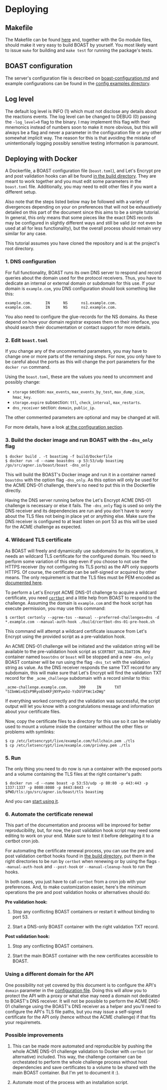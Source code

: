 # Deploying

## Makefile

The Makefile can be found
[here](https://github.com/marcoagner/boast/blob/master/Makefile) and, together with the
Go module files, should make it very easy to build BOAST by yourself. You most likely
want to issue `make` for building and `make test` for running the package's tests.

## BOAST configuration

The server's configuration file is described on
[boast-configuration.md](https://github.com/marcoagner/boast/blob/master/docs/boast-configuration.md)
and example configurations can be found in the [config examples
directory](https://github.com/marcoagner/boast/tree/master/examples/config).

## Log level

The default log level is INFO (1) which must not disclose any details about the
reactions events. The log level can be changed to DEBUG (0) passing the `-log_level=0`
flag to the binary. I may implement this flag with their mnemonics instead of numbers
soon to make it more obvious, but this will always be a flag and never a parameter in
the configuration file or any other somewhat implicit way. The reason for this is that
avoiding the mistake of unintentionally logging possibly sensitive testing information
is paramount.

## Deploying with Docker

A Dockerfile, a BOAST configuration file (`boast.toml`), and Let's Encrypt pre and post
validation hooks can all be found [in the build
directory](https://github.com/marcoagner/boast/tree/master/build). They are meant to
work together and you must edit some parameters in the `boast.toml` file. Additionally,
you may need to edit other files if you want a different setup.

Also note that the steps listed below may be followed with a variety of divergences
depending on your on preferences that will not be exhaustively detailed on this part of
the document since this aims to be a simple tutorial. In general, this only means that
some pieces like the exact DNS records may be configured in slightly different ways and
still be valid (or not even be used at all for less functionality), but the overall
process should remain very similar for any case.

This tutorial assumes you have cloned the repository and is at the project's root
directory.

### 1. DNS configuration

For full functionality, BOAST runs its own DNS server to respond and record queries
about the domain used for the protocol receivers. Thus, you have to dedicate an internal
or external domain or subdomain for this use. If your domain is `example.com`, you DNS
configuration should look something like this:

```
example.com.      IN      NS      ns1.example.com.
example.com.      IN      NS      ns2.example.com.
```

You also need to configure the glue-records for the NS domains. As these depend on how
your domain registrar exposes them on their interface, you should search their
documentation or contact support for more details.

### 2. Edit `boast.toml`

If you change any of the uncommented parameters, you may have to change one or more
parts of the remaining steps. For now, you only have to be careful about the ports as
this will change the port parameters for the `docker run` command.

Using the `boast.toml`, these are the values you need to uncomment and possibly change:

* `storage` section: `max_events`, `max_events_by_test`, `max_dump_size`, `hmac_key`.
* `storage.expire` subsection: `ttl`, `check_interval`, `max_restarts`. 
* `dns_receiver` section: `domain`, `public_ip`.

The other commented parameters are optional and may be changed at will.

For more details, have a look [at the configuration
section](https://github.com/marcoagner/boast/blob/master/docs/boast-configuration.md).

### 3. Build the docker image and run BOAST with the `-dns_only` flag

```
$ docker build . -t boastimg -f build/Dockerfile
$ docker run -d --name boastdns -p 53:53/udp boastimg /go/src/agner.io/boast/boast -dns_only
```

This will build the BOAST's Docker image and run it in a container named `boastdns` with
the option flag `-dns_only`. As this option will only be used for the ACME DNS-01
challenge, there's no need to put this in the Dockerfile directly.

Having the DNS server running before the Let's Encrypt ACME DNS-01 challenge is
necessary or else it fails. The `-dns_only` flag is used so only the DNS receiver and
its dependencies are run and you don't have to worry about the TLS files not being in
place yet or anything else. Make sure the DNS receiver is configured to at least listen
on port 53 as this will be used for the ACME challenge as expected.

### 4. Wildcard TLS certificate

As BOAST will freely and dynamically use subdomains for its operations, it needs an
wildcard TLS certificate for the configured domain. You need to perform some variation
of this step even if you choose to not use the HTTPS receiver (by not configuring its
TLS ports) as the API only supports HTTPS. Of course, the certificate can be self-signed
or acquired by other means. The only requirement is that the TLS files must be PEM
encoded as [documented here](https://golang.org/pkg/crypto/tls/#LoadX509KeyPair).

To perform a Let's Encrypt ACME DNS-01 challenge to acquire a wildcard certificate, you
need [`certbot`](https://github.com/certbot/certbot) and a little help from BOAST to
respond to the challenge. Assuming the domain is `example.com` and the hook script has
execute permission, you may use this command:

```
$ certbot certonly --agree-tos --manual --preferred-challenges=dns -d *.example.com --manual-auth-hook ./build/certbot-dns-01-pre-hook.sh
```

This command will attempt a wildcard certificate issuance from Let's Encrypt using the
provided script as a pre-validation hook.

An ACME DNS-01 challenge will be initiated and the validation string will be available
to the pre-validation hook script as `$CERTBOT_VALIDATION`. Any container named
`boastdns` or `boast` will be stopped and a new `-dns_only` BOAST container will be run
using the flag `-dns_txt` with the validation string as value. As the DNS receiver
responds the same TXT record for any subdomain, this will make sure that Let's Encrypt
will find the validation TXT record for the `_acme_challenge` subdomain with a record
similar to this:

```
_acme-challenge.example.com.     300     IN      TXT     "SIbmWivQZsP9RyoEb4KFjNYPywSU-YsDUlPtWc1xDWg"
```

If everything worked correctly and the validation was successful, the script output will
let you know with a congratulations message and information about your certificate files.

Now, copy the certificate files to a directory for this use so it can be reliably used
to mount a volume inside the container without the other files or problems with symlinks:

```
$ cp /etc/letsencrypt/live/example.com/fullchain.pem ./tls
$ cp /etc/letsencrypt/live/example.com/privkey.pem ./tls
```

### 5. Run

The only thing you need to do now is run a container with the exposed ports and a volume
containing the TLS files at the right container's path:

```
$ docker run -d --name boast -p 53:53/udp -p 80:80 -p 443:443 -p 1337:1337 -p 8080:8080 -p 8443:8443 -v $PWD/tls:/go/src/agner.io/boast/tls boastimg 
```

And you can [start using it](https://github.com/marcoagner/boast/blob/master/docs/interacting.md).

### 6. Automate the certificate renewal

This part of the documentation and process will be improved for better reproducibility,
but, for now, the post validation hook script may need some editing to work on your end.
Make sure to test it before delegating it to a certbot cron job.

For automating the certificate renewal process, you can use the pre and post validation
certbot hooks found in [the build
directory](https://github.com/marcoagner/boast/tree/master/build), put them in the right
directories to be run by `certbot` when renewing or by using the flags
`--manual-auth-hook` and `--post-hook` or `--manual-cleanup-hook` to run the hooks.

In both cases, you just have to call `certbot` from a cron job with your preferences.
And, to make customization easier, here's the minimum operations the pre and post
validation hooks or alternatives should do:

**Pre validation hook:**

1. Stop any conflicting BOAST containers or restart it without binding to port 53.

2. Start a DNS-only BOAST container with the right validation TXT record.

**Post validation hook:**

1. Stop any conflicting BOAST containers.

2. Start the main BOAST container with the new certificates accessible to BOAST.

### Using a different domain for the API

One possibility not yet covered by this document is to configure the API's `domain`
parameter in the [configuration
file](https://github.com/marcoagner/boast/edit/master/docs/boast-configuration.md).
Doing this will allow you to protect the API with a proxy or what else may need a domain
not dedicated to BOAST's DNS receiver. It will not be possible to perform the ACME
DNS-01 challenge using the BOAST's DNS receiver as a helper and you'll need to configure
the API's TLS file paths, but you may issue a self-signed certificate for the API only
(hence without the ACME challenge) if that fits your requiremets.

### Possible improvements

1. This can be made more automated and reproducible by pushing the whole ACME DNS-01
   challenge validation to Docker with `certbot` (or alternative) included. This way,
   the challenge container can be orchestated to perform the whole challenge process
   without host dependencies and save certificates to a volume to be shared with the
   main BOAST container. But I'm yet to document it :).

2. Automate most of the process with an installation script.
